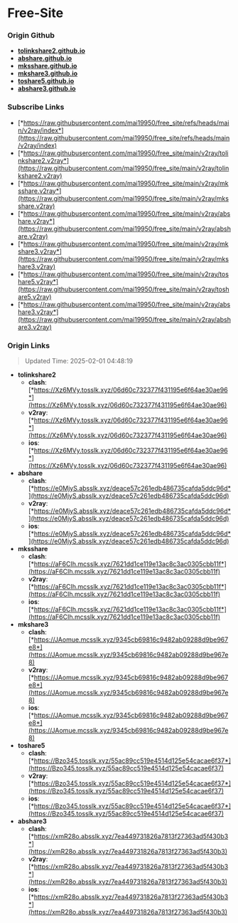 # Free-Site

### Origin Github

- [**tolinkshare2.github.io**](https://github.com/tolinkshare2/tolinkshare2.github.io)
- [**abshare.github.io**](https://github.com/abshare/abshare.github.io)
- [**mksshare.github.io**](https://github.com/mksshare/mksshare.github.io)
- [**mkshare3.github.io**](https://github.com/mkshare3/mkshare3.github.io)
- [**toshare5.github.io**](https://github.com/toshare5/toshare5.github.io)
- [**abshare3.github.io**](https://github.com/abshare3/abshare3.github.io)

### Subscribe Links

- [*https://raw.githubusercontent.com/mai19950/free_site/refs/heads/main/v2ray/index*](https://raw.githubusercontent.com/mai19950/free_site/refs/heads/main/v2ray/index)
- [*https://raw.githubusercontent.com/mai19950/free_site/main/v2ray/tolinkshare2.v2ray*](https://raw.githubusercontent.com/mai19950/free_site/main/v2ray/tolinkshare2.v2ray)
- [*https://raw.githubusercontent.com/mai19950/free_site/main/v2ray/mksshare.v2ray*](https://raw.githubusercontent.com/mai19950/free_site/main/v2ray/mksshare.v2ray)
- [*https://raw.githubusercontent.com/mai19950/free_site/main/v2ray/abshare.v2ray*](https://raw.githubusercontent.com/mai19950/free_site/main/v2ray/abshare.v2ray)
- [*https://raw.githubusercontent.com/mai19950/free_site/main/v2ray/mkshare3.v2ray*](https://raw.githubusercontent.com/mai19950/free_site/main/v2ray/mkshare3.v2ray)
- [*https://raw.githubusercontent.com/mai19950/free_site/main/v2ray/toshare5.v2ray*](https://raw.githubusercontent.com/mai19950/free_site/main/v2ray/toshare5.v2ray)
- [*https://raw.githubusercontent.com/mai19950/free_site/main/v2ray/abshare3.v2ray*](https://raw.githubusercontent.com/mai19950/free_site/main/v2ray/abshare3.v2ray)

### Origin Links

> Updated Time: 2025-02-01 04:48:19

- **tolinkshare2**
  - **clash**: [*https://Xz6MVy.tosslk.xyz/06d60c732377f431195e6f64ae30ae96*](https://Xz6MVy.tosslk.xyz/06d60c732377f431195e6f64ae30ae96)
  - **v2ray**: [*https://Xz6MVy.tosslk.xyz/06d60c732377f431195e6f64ae30ae96*](https://Xz6MVy.tosslk.xyz/06d60c732377f431195e6f64ae30ae96)
  - **ios**: [*https://Xz6MVy.tosslk.xyz/06d60c732377f431195e6f64ae30ae96*](https://Xz6MVy.tosslk.xyz/06d60c732377f431195e6f64ae30ae96)
- **abshare**
  - **clash**: [*https://e0MjyS.absslk.xyz/deace57c261edb486735cafda5ddc96d*](https://e0MjyS.absslk.xyz/deace57c261edb486735cafda5ddc96d)
  - **v2ray**: [*https://e0MjyS.absslk.xyz/deace57c261edb486735cafda5ddc96d*](https://e0MjyS.absslk.xyz/deace57c261edb486735cafda5ddc96d)
  - **ios**: [*https://e0MjyS.absslk.xyz/deace57c261edb486735cafda5ddc96d*](https://e0MjyS.absslk.xyz/deace57c261edb486735cafda5ddc96d)
- **mksshare**
  - **clash**: [*https://aF6CIh.mcsslk.xyz/7621dd1ce119e13ac8c3ac0305cbb11f*](https://aF6CIh.mcsslk.xyz/7621dd1ce119e13ac8c3ac0305cbb11f)
  - **v2ray**: [*https://aF6CIh.mcsslk.xyz/7621dd1ce119e13ac8c3ac0305cbb11f*](https://aF6CIh.mcsslk.xyz/7621dd1ce119e13ac8c3ac0305cbb11f)
  - **ios**: [*https://aF6CIh.mcsslk.xyz/7621dd1ce119e13ac8c3ac0305cbb11f*](https://aF6CIh.mcsslk.xyz/7621dd1ce119e13ac8c3ac0305cbb11f)
- **mkshare3**
  - **clash**: [*https://JAomue.mcsslk.xyz/9345cb69816c9482ab09288d9be967e8*](https://JAomue.mcsslk.xyz/9345cb69816c9482ab09288d9be967e8)
  - **v2ray**: [*https://JAomue.mcsslk.xyz/9345cb69816c9482ab09288d9be967e8*](https://JAomue.mcsslk.xyz/9345cb69816c9482ab09288d9be967e8)
  - **ios**: [*https://JAomue.mcsslk.xyz/9345cb69816c9482ab09288d9be967e8*](https://JAomue.mcsslk.xyz/9345cb69816c9482ab09288d9be967e8)
- **toshare5**
  - **clash**: [*https://Bzo345.tosslk.xyz/55ac89cc519e4514d125e54cacae6f37*](https://Bzo345.tosslk.xyz/55ac89cc519e4514d125e54cacae6f37)
  - **v2ray**: [*https://Bzo345.tosslk.xyz/55ac89cc519e4514d125e54cacae6f37*](https://Bzo345.tosslk.xyz/55ac89cc519e4514d125e54cacae6f37)
  - **ios**: [*https://Bzo345.tosslk.xyz/55ac89cc519e4514d125e54cacae6f37*](https://Bzo345.tosslk.xyz/55ac89cc519e4514d125e54cacae6f37)
- **abshare3**
  - **clash**: [*https://xmR28o.absslk.xyz/7ea449731826a7813f27363ad5f430b3*](https://xmR28o.absslk.xyz/7ea449731826a7813f27363ad5f430b3)
  - **v2ray**: [*https://xmR28o.absslk.xyz/7ea449731826a7813f27363ad5f430b3*](https://xmR28o.absslk.xyz/7ea449731826a7813f27363ad5f430b3)
  - **ios**: [*https://xmR28o.absslk.xyz/7ea449731826a7813f27363ad5f430b3*](https://xmR28o.absslk.xyz/7ea449731826a7813f27363ad5f430b3)
